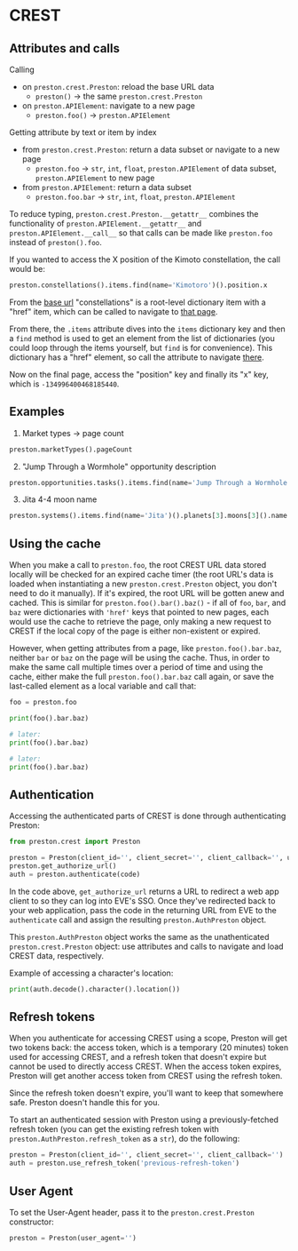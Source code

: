 # CREST

## Attributes and calls

Calling
* on `preston.crest.Preston`: reload the base URL data
    * `preston()` -> the same `preston.crest.Preston`
* on `preston.APIElement`: navigate to a new page
    * `preston.foo()` -> `preston.APIElement`

Getting attribute by text or item by index
* from `preston.crest.Preston`: return a data subset or navigate to a new page
    * `preston.foo` -> `str`, `int`, `float`, `preston.APIElement` of data subset, `preston.APIElement` to new page
* from `preston.APIElement`: return a data subset
    * `preston.foo.bar` -> `str`, `int`, `float`, `preston.APIElement`

To reduce typing, `preston.crest.Preston.__getattr__` combines the functionality of `preston.APIElement.__getattr__` and `preston.APIElement.__call__` so that calls can be made like `preston.foo` instead of `preston().foo`.

If you wanted to access the X position of the Kimoto constellation, the call would be:

```python
preston.constellations().items.find(name='Kimotoro')().position.x
```

From the [base url](https://crest-tq.eveonline.com/) "constellations" is a root-level dictionary item with a "href" item, which can be called to navigate to [that page](https://crest-tq.eveonline.com/constellations/).

From there, the `.items` attribute dives into the `items` dictionary key and then a `find` method is used to get an element from the list of dictionaries (you could loop through the items yourself, but `find` is for convenience). This dictionary has a "href" element, so call the attribute to navigate [there](https://crest-tq.eveonline.com/constellations/20000020/).

Now on the final page, access the "position" key and finally its "x" key, which is `-134996400468185440`.

## Examples

1. Market types -> page count

```python
preston.marketTypes().pageCount
```

2. "Jump Through a Wormhole" opportunity description

```python
preston.opportunities.tasks().items.find(name='Jump Through a Wormhole').description
```

3. Jita 4-4 moon name

```python
preston.systems().items.find(name='Jita')().planets[3].moons[3]().name
```

## Using the cache

When you make a call to `preston.foo`, the root CREST URL data stored locally will be checked for an expired cache timer (the root URL's data is loaded when instantiating a new `preston.crest.Preston` object, you don't need to do it manually). If it's expired, the root URL will be gotten anew and cached. This is similar for `preston.foo().bar().baz()` - if all of `foo`, `bar`, and `baz` were dictionaries with `'href'` keys that pointed to new pages, each would use the cache to retrieve the page, only making a new request to CREST if the local copy of the page is either non-existent or expired.

However, when getting attributes from a page, like `preston.foo().bar.baz`, neither `bar` or `baz` on the page will be using the cache. Thus, in order to make the same call multiple times over a period of time and using the cache, either make the full `preston.foo().bar.baz` call again, or save the last-called element as a local variable and call that:

```python
foo = preston.foo

print(foo().bar.baz)

# later:
print(foo().bar.baz)

# later:
print(foo().bar.baz)
```

## Authentication

Accessing the authenticated parts of CREST is done through authenticating Preston:

```python
from preston.crest import Preston

preston = Preston(client_id='', client_secret='', client_callback='', user_agent='')
preston.get_authorize_url()
auth = preston.authenticate(code)
```

In the code above, `get_authorize_url` returns a URL to redirect a web app client to so they can log into EVE's SSO. Once they've redirected back to your web application, pass the code in the returning URL from EVE to the `authenticate` call and assign the resulting `preston.AuthPreston` object.

This `preston.AuthPreston` object works the same as the unathenticated `preston.crest.Preston` object: use attributes and calls to navigate and load CREST data, respectively.

Example of accessing a character's location:

```python
print(auth.decode().character().location())
```

## Refresh tokens

When you authenticate for accessing CREST using a scope, Preston will get two tokens back: the access token, which is a temporary (20 minutes) token used for accessing CREST, and a refresh token that doesn't expire but cannot be used to directly access CREST. When the access token expires, Preston will get another access token from CREST using the refresh token.

Since the refresh token doesn't expire, you'll want to keep that somewhere safe. Preston doesn't handle this for you.

To start an authenticated session with Preston using a previously-fetched refresh token (you can get the existing refresh token with `preston.AuthPreston.refresh_token` as a `str`), do the following:

```python
preston = Preston(client_id='', client_secret='', client_callback='')
auth = preston.use_refresh_token('previous-refresh-token')
```

## User Agent

To set the User-Agent header, pass it to the `preston.crest.Preston` constructor:

```python
preston = Preston(user_agent='')
```
